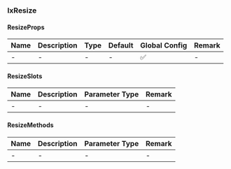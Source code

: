 
### IxResize

#### ResizeProps

| Name | Description | Type | Default | Global Config | Remark |
| --- | --- | --- | --- | --- | --- |
| - | - | - | - | ✅ | - |

#### ResizeSlots

| Name | Description | Parameter Type | Remark |
| --- | --- | --- | --- |
| - | - | - | - |

#### ResizeMethods

| Name | Description | Parameter Type | Remark |
| --- | --- | --- | --- |
| - | - | - | - |
